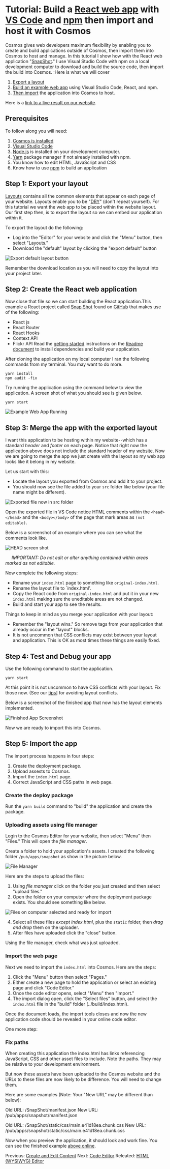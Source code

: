 # Tutorial: Build a [React web app](https://github.com/Yog9/SnapShot) with [VS Code](https://code.visualstudio.com/) and [npm](https://www.npmjs.com/) then import and host it with Cosmos

Cosmos gives web developers maximum flexibility by enabling you to create and build applications outside of Cosmos, then import them into Cosmos to host and manage. In this tutorial I show how with the React web application "[SnapShot](https://github.com/Yog9/SnapShot)."  I use Visual Studio Code with npm on a local development computer to download and build the source code, then import the build into Cosmos. :Here is what we will cover

1. [Export a layout](#step-1-export-your-layout)
2. [Build an example web app](#step-2-create-an-angular-web-app-and-build-it) using Visual Studio Code, React, and npm.
3. [Then import](#step-3-import-the-web-page) the application into Cosmos to host.

Here is a [link to a live result on our website](https://cosmos.moonrise.net/demos/snapshot).

## Prerequisites

To follow along you will need:

1. [Cosmos is installed ](https://github.com/CosmosSoftware/Cosmos.Cms/blob/main/Documentation/Installation/AzureClickInstall.md)
2. [Visual Studio Code](https://code.visualstudio.com)
3. [Node.js](https://nodejs.org) is installed on your development computer.
4. [Yarn](https://yarnpkg.com/getting-started/install) package manager if not already installed with npm.
5. You know how to edit HTML, JavaScript and CSS
6. Know how to use [npm](https://docs.npmjs.com/cli/v6/commands/npm-build?msclkid=2ec764f0c49f11ec841c784956bfacb5) to build an application

## Step 1: Export your layout

[Layouts](https://github.com/CosmosSoftware/Cosmos.Cms/blob/main/Documentation/Layouts/About.md) contains all the common elements that appear on each page of your website. Layouts enable you to be "[DRY](https://en.wikipedia.org/wiki/Don%27t_repeat_yourself)" (don't repeat yourself). For this tutorial we want the web app to be placed within the website layout. Our first step then, is to export the layout so we can embed our application within it.

To export the layout do the following:
 
 * Log into the "Editor" for your website and click the "Menu" button, then select "Layouts."
 * Download the "default" layout by clicking the "export default" button

![Export default layout button](https://github.com/CosmosSoftware/Cosmos.Cms/blob/main/Documentation/Content/Editors/tutorial1-export-layout-button.png)

Remember the download location as you will need to copy the layout into your project later.

## Step 2: Create the React web application

Now close that file so we can start building the React application.This example a React project called [Snap Shot](https://github.com/Yog9/SnapShot) found on [GitHub](https://github.com/Yog9/SnapShot) that makes use of the following:

* React js
* React Router
* React Hooks
* Context API
* Flickr API
Read the [getting started](https://github.com/Yog9/SnapShot#getting-started) instructions on the [Readme document](https://github.com/Yog9/SnapShot#snap-shot-) to install dependencies and build your application.

After cloning the application on my local computer I ran the following commands from my terminal.  You may want to do more.

```shell
yarn install
npm audit -fix
```

Try running the application using the command below to view the application. A screen shot of what you should see is given below.

```shell
yarn start
```

![Example Web App Running](https://github.com/CosmosSoftware/Cosmos.Cms/blob/main/Documentation/Content/Editors/SnapShotDemo.png)

## Step 3: Merge the app with the exported layout

I want this application to be hosting within my website--which has a standard *header* and *footer* on each page. Notice that right now the application above does not include the standard header of my [website](https://cosmos.moonrise.net).  Now we are going to merge the app we just create with the layout so my web app looks like it belong in my website.

Let us start with this:

* Locate the layout you exported from Cosmos and add it to your project.
* You should now see the file added to your `src` folder like below (your file name might be different).

![Exported file now in src folder](https://github.com/CosmosSoftware/Cosmos.Cms/blob/main/Documentation/Content/Editors/tutorial1-file-added.png)

Open the exported file in VS Code notice HTML comments within the `<head></head>` and the `<body></body>` of the page that mark areas as `(not editable)`.

Below is a screenshot of an example where you can see what the comments look like.

![HEAD screen shot](https://github.com/CosmosSoftware/Cosmos.Cms/blob/main/Documentation/Content/Editors/tutorial1-export-head-layout.png)

&nbsp;&nbsp;&nbsp;&nbsp; *IMPORTANT: Do not edit or alter anything contained within areas marked as not editable.*

Now complete the following steps:

* Rename your `index.html` page to something like `original-index.html`.
* Rename the layout file to `index.html'.
* Copy the React code from  `original-index.html` and put it in your new `index.html` making sure the uneditable areas are not changed.
* Build and start your app to see the results.

Things to keep in mind as you merge your application with your layout:

* Remember the "layout wins."  So remove tags from your application that already occur in the "layout" blocks.
* It is not uncommon that CSS conflicts may exist between your layout and application. This is OK as most times these things are easily fixed.

## Step 4: Test and Debug your app

Use the following command to start the application.

```shell
yarn start
```

At this point it is not uncommon to have CSS conflicts with your layout. Fix those now. (See our [tips](https://github.com/CosmosSoftware/Cosmos.Cms/blob/main/Documentation/Layouts/About.md#tips)] for avoiding layout conflicts.

Below is a screenshot of the finished app that now has the layout elements implemented.

![Finished App Screenshot](https://github.com/CosmosSoftware/Cosmos.Cms/blob/main/Documentation/Content/Editors/tutorial1-ready-to-import.png)

Now we are ready to import this into Cosmos.

## Step 5: Import the app

The import process happens in four steps:

1. Create the deployment package.
2. Upload assests to Cosmos.
3. Import the `index.html` page.
4. Correct JavaScript and CSS paths in web page.

### Create the deploy package

Run the `yarn build` command to "build" the application and create the package.

### Uploading assets using file manager

Login to the Cosmos Editor for your website, then select "Menu" then "Files."  This will open the *file manager*.

Create a folder to hold your application's assets.  I created the following folder `/pub/apps/snapshot` as show in the picture below.

![File Manager](https://github.com/CosmosSoftware/Cosmos.Cms/blob/main/Documentation/Content/Editors/tutorial1-filemanager.png)

Here are the steps to upload the files:

1. Using *file manager* click on the folder you just created and then select "upload files."
2. Open the folder on your computer where the deployment package exists. You should see something like below.

![Files on computer selected and ready for import](https://github.com/CosmosSoftware/Cosmos.Cms/blob/main/Documentation/Content/Editors/tutorial1-files-selected-for-import.png)

4. Select all these files *except index.html*, plus the `static` folder, then *drag and drop* them on the uploader.
5. After files have uploaded click the "close" button.

Using the file manager, check what was just uploaded.

### Import the web page

Next we need to import the `index.html` into Cosmos. Here are the steps:

1. Click the "Menu" button then select "Pages."
2. Either create a new page to hold the application or select an existing page and click "Code Editor."
3. Once the code editor opens, select "Menu" then "Import."
4. The import dialog open, click the "Select files" button, and select the `index.html` file in the "build" folder (../build/index.html).

Once the document loads, the import tools closes and now the new application code should be revealed in your online code editor.

One more step:

### Fix paths

When creating this application the index.html has links referencing JavaScript, CSS and other asset files to include. Note the paths. They may be relative to your development environment.

But now these assets have been uploaded to the Cosmos website and the URLs to these files are now likely to be difference. You will need to change them.

Here are some examples (Note: Your "New URL" may be different than below):

Old URL: /SnapShot/manifest.json
New URL: /pub/apps/snapshot/manifest.json

Old URL: /SnapShot/static/css/main.e41d18ea.chunk.css
New URL: /pub/apps/snapshot/static/css/main.e41d18ea.chunk.css

Now when you preview the application, it should look and work fine.  You can see the finished example [above online](https://cosmos.moonrise.net/demos/snapshot).

Previous: [Create and Edit Content](https://github.com/CosmosSoftware/Cosmos.Cms/tree/main/Documentation/Content) Next: [Code Editor](https://github.com/CosmosSoftware/Cosmos.Cms/blob/main/Documentation/Content/Editors/CodeEditor.md) Releated: [HTML (WYSIWYG) Editor](https://github.com/CosmosSoftware/Cosmos.Cms/edit/main/Documentation/Content/Editors/WYSIWYG(HTMLEditor).md)
